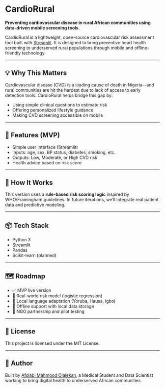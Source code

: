 # CardioRural

**Preventing cardiovascular disease in rural African communities using data-driven mobile screening tools.**

CardioRural is a lightweight, open-source cardiovascular risk assessment tool built with [Streamlit](https://streamlit.io/). It is designed to bring preventive heart health screening to underserved rural populations through mobile and offline-friendly technology.

---

## 💡 Why This Matters

Cardiovascular disease (CVD) is a leading cause of death in Nigeria—and rural communities are hit the hardest due to lack of access to early detection tools. CardioRural helps bridge this gap by:

- Using simple clinical questions to estimate risk
- Offering personalized lifestyle guidance
- Making CVD screening accessible on mobile

---

## 🔧 Features (MVP)

- Simple user interface (Streamlit)
- Inputs: age, sex, BP status, diabetes, smoking, etc.
- Outputs: Low, Moderate, or High CVD risk
- Health advice based on risk score

---

## 🧪 How It Works

This version uses a **rule-based risk scoring logic** inspired by WHO/Framingham guidelines. In future iterations, we’ll integrate real patient data and predictive modeling.

---

## 📦 Tech Stack

- Python 3
- Streamlit
- Pandas
- Scikit-learn (planned)

---

## 🗺️ Roadmap

- ✅ MVP live version
- 🔲 Real-world risk model (logistic regression)
- 🔲 Local language adaptation (Yoruba, Hausa, Igbo)
- 🔲 Offline support with local data storage
- 🔲 NGO partnership and pilot testing

---

## 📜 License

This project is licensed under the MIT License.

---

## 👤 Author

Built by [Afolabi Mahmood Olalekan](https://www.linkedin.com/in/your-link-here), a Medical Student and Data Scientist working to bring digital health to underserved African communities.
